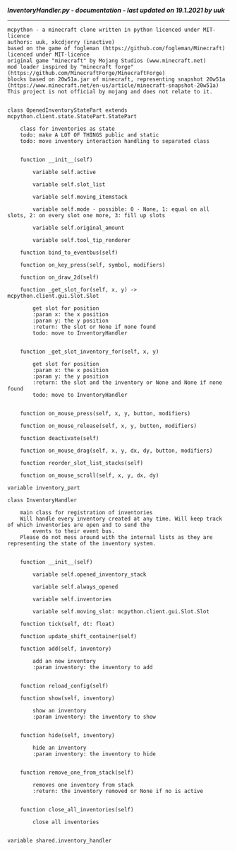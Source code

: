 ***InventoryHandler.py - documentation - last updated on 19.1.2021 by uuk***
___

    mcpython - a minecraft clone written in python licenced under MIT-licence
    authors: uuk, xkcdjerry (inactive)
    based on the game of fogleman (https://github.com/fogleman/Minecraft) licenced under MIT-licence
    original game "minecraft" by Mojang Studios (www.minecraft.net)
    mod loader inspired by "minecraft forge" (https://github.com/MinecraftForge/MinecraftForge)
    blocks based on 20w51a.jar of minecraft, representing snapshot 20w51a
    (https://www.minecraft.net/en-us/article/minecraft-snapshot-20w51a)
    This project is not official by mojang and does not relate to it.


    class OpenedInventoryStatePart extends mcpython.client.state.StatePart.StatePart
        
        class for inventories as state
        todo: make A LOT OF THINGS public and static
        todo: move inventory interaction handling to separated class


        function __init__(self)

            variable self.active

            variable self.slot_list

            variable self.moving_itemstack

            variable self.mode - possible: 0 - None, 1: equal on all slots, 2: on every slot one more, 3: fill up slots

            variable self.original_amount

            variable self.tool_tip_renderer

        function bind_to_eventbus(self)

        function on_key_press(self, symbol, modifiers)

        function on_draw_2d(self)

        function _get_slot_for(self, x, y) -> mcpython.client.gui.Slot.Slot
            
            get slot for position
            :param x: the x position
            :param y: the y position
            :return: the slot or None if none found
            todo: move to InventoryHandler


        function _get_slot_inventory_for(self, x, y)
            
            get slot for position
            :param x: the x position
            :param y: the y position
            :return: the slot and the inventory or None and None if none found
            todo: move to InventoryHandler


        function on_mouse_press(self, x, y, button, modifiers)

        function on_mouse_release(self, x, y, button, modifiers)

        function deactivate(self)

        function on_mouse_drag(self, x, y, dx, dy, button, modifiers)

        function reorder_slot_list_stacks(self)

        function on_mouse_scroll(self, x, y, dx, dy)

    variable inventory_part

    class InventoryHandler
        
        main class for registration of inventories
        Will handle every inventory created at any time. Will keep track of which inventories are open and to send the
            events to their event bus.
        Please do not mess around with the internal lists as they are representing the state of the inventory system.


        function __init__(self)

            variable self.opened_inventory_stack

            variable self.always_opened

            variable self.inventories

            variable self.moving_slot: mcpython.client.gui.Slot.Slot

        function tick(self, dt: float)

        function update_shift_container(self)

        function add(self, inventory)
            
            add an new inventory
            :param inventory: the inventory to add


        function reload_config(self)

        function show(self, inventory)
            
            show an inventory
            :param inventory: the inventory to show


        function hide(self, inventory)
            
            hide an inventory
            :param inventory: the inventory to hide


        function remove_one_from_stack(self)
            
            removes one inventory from stack
            :return: the inventory removed or None if no is active


        function close_all_inventories(self)
            
            close all inventories


    variable shared.inventory_handler